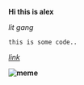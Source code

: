 
**Hi this is alex**

*lit gang*

`this is some code..`

*[link](https://twitter.com/?lang=en)*

**![meme](https://images.app.goo.gl/AU7SVjZ3tmD8FqHT6.jpg)**
